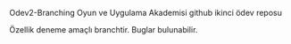 Odev2-Branching
Oyun ve Uygulama Akademisi github ikinci ödev reposu

Özellik deneme amaçlı branchtir. Buglar bulunabilir.
